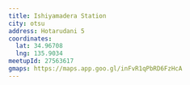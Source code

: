 ```yaml
---
title: Ishiyamadera Station
city: otsu
address: Hotarudani 5
coordinates:
  lat: 34.96708
  lng: 135.9034
meetupId: 27563617
gmaps: https://maps.app.goo.gl/inFvR1qPbRD6FzHcA
---
```



